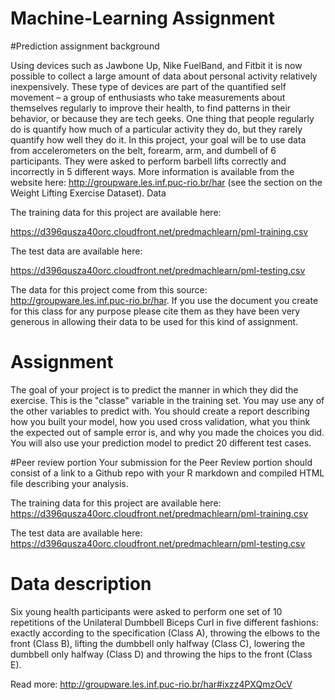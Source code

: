 # Machine-Learning Assignment

#Prediction assignment background

Using devices such as Jawbone Up, Nike FuelBand, and Fitbit it is now possible to collect a large amount of data about personal activity relatively inexpensively. These type of devices are part of the quantified self movement – a group of enthusiasts who take measurements about themselves regularly to improve their health, to find patterns in their behavior, or because they are tech geeks. One thing that people regularly do is quantify how much of a particular activity they do, but they rarely quantify how well they do it. In this project, your goal will be to use data from accelerometers on the belt, forearm, arm, and dumbell of 6 participants. They were asked to perform barbell lifts correctly and incorrectly in 5 different ways. More information is available from the website here: http://groupware.les.inf.puc-rio.br/har (see the section on the Weight Lifting Exercise Dataset).
Data

The training data for this project are available here:

https://d396qusza40orc.cloudfront.net/predmachlearn/pml-training.csv

The test data are available here:

https://d396qusza40orc.cloudfront.net/predmachlearn/pml-testing.csv

The data for this project come from this source: http://groupware.les.inf.puc-rio.br/har. If you use the document you create for this class for any purpose please cite them as they have been very generous in allowing their data to be used for this kind of assignment.

# Assignment
The goal of your project is to predict the manner in which they did the exercise. This is the "classe" variable in the training set. You may use any of the other variables to predict with. You should create a report describing how you built your model, 
how you used cross validation, what you think the expected out of sample error is, and why you made the choices you did. 
You will also use your prediction model to predict 20 different test cases.

#Peer review portion
Your submission for the Peer Review portion should consist of a link to a Github repo with your R markdown and compiled HTML file describing your analysis.

The training data for this project are available here:
https://d396qusza40orc.cloudfront.net/predmachlearn/pml-training.csv

The test data are available here:
https://d396qusza40orc.cloudfront.net/predmachlearn/pml-testing.csv


# Data description
Six young health participants were asked to perform one set of 10 repetitions of the Unilateral Dumbbell Biceps 
Curl in five different fashions: exactly according to the specification (Class A), 
throwing the elbows to the front (Class B),
lifting the dumbbell only halfway (Class C),
lowering the dumbbell only halfway (Class D) 
and throwing the hips to the front (Class E).

Read more: http://groupware.les.inf.puc-rio.br/har#ixzz4PXQmzOcV

